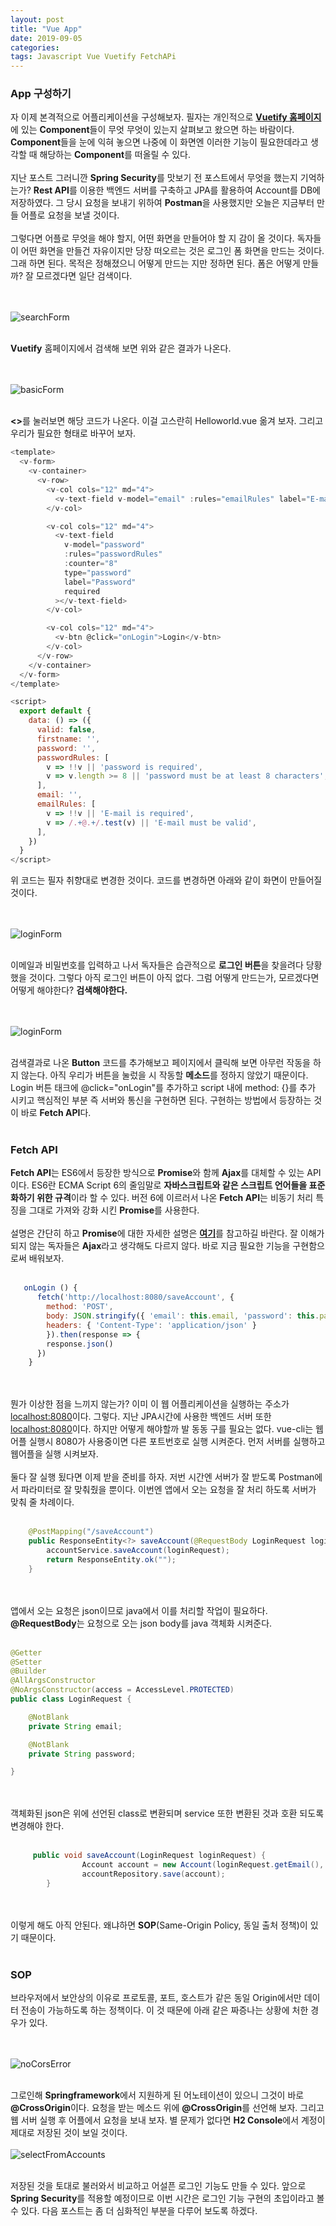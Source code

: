```yaml
---
layout: post
title: "Vue App"
date: 2019-09-05
categories:
tags: Javascript Vue Vuetify FetchAPi
---
```

<div style="display:none;">
프론트 엔드에 해당하는 웹어플 만들기 
웹어플에서 백서버로 로그인 시도해보기
웹어플 로그인 요청 시, 프론트 엔드와 백엔드로 나뉘었을 때 문제점 기술
</div>
<h3>App 구성하기</h3>
자 이제 본격적으로 어플리케이션을 구성해보자. 필자는 개인적으로 <b><a href="https://vuetifyjs.com/ko/">Vuetify 홈페이지</a></b>에 있는 <b>Component</b>들이 무엇 무엇이 있는지 살펴보고 왔으면 하는 바람이다. <b>Component</b>들을 눈에 익혀 놓으면 나중에 이 화면엔 이러한 기능이 필요한데라고 생각할 때 해당하는 <b>Component</b>를 떠올릴 수 있다. 
<br><br>
지난 포스트 그러니깐 <b>Spring Security</b>를 맛보기 전 포스트에서 무엇을 했는지 기억하는가? <b>Rest API</b>를 이용한 백엔드 서버를 구축하고 JPA를 활용하여 Account를 DB에 저장하였다. 그 당시 요청을 보내기 위하여 <b>Postman</b>을 사용했지만 오늘은 지금부터 만들 어플로 요청을 보낼 것이다. 
<br><br>
그렇다면 어플로 무엇을 해야 할지, 어떤 화면을 만들어야 할 지 감이 올 것이다. 독자들이 어떤 화면을 만들건 자유이지만 당장 떠오르는 것은 로그인 폼 화면을 만드는 것이다. 그래 하면 된다. 목적은 정해졌으니 어떻게 만드는 지만 정하면 된다. 폼은 어떻게 만들까? 잘 모르겠다면 일단 검색이다.

<br><br>
![searchForm](/files/vuetify/searchForm.png)
<br><br>

<b>Vuetify</b> 홈페이지에서 검색해 보면 위와 같은 결과가 나온다.

<br><br>
![basicForm](/files/vuetify/basicForm.png)
<br><br>

<b><></b>를 눌러보면 해당 코드가 나온다. 이걸 고스란히 Helloworld.vue 옮겨 보자. 그리고 우리가 필요한 형태로 바꾸어 보자.

```javascript
<template>
  <v-form>
    <v-container>
      <v-row>
        <v-col cols="12" md="4">
          <v-text-field v-model="email" :rules="emailRules" label="E-mail" required></v-text-field>
        </v-col>

        <v-col cols="12" md="4">
          <v-text-field
            v-model="password"
            :rules="passwordRules"
            :counter="8"
            type="password"
            label="Password"
            required
          ></v-text-field>
        </v-col>

        <v-col cols="12" md="4">
          <v-btn @click="onLogin">Login</v-btn>
        </v-col>
      </v-row>
    </v-container>
  </v-form>
</template>

<script>
  export default {
    data: () => ({
      valid: false,
      firstname: '',
      password: '',
      passwordRules: [
        v => !!v || 'password is required',
        v => v.length >= 8 || 'password must be at least 8 characters',
      ],
      email: '',
      emailRules: [
        v => !!v || 'E-mail is required',
        v => /.+@.+/.test(v) || 'E-mail must be valid',
      ],
    })
  }
</script>
```
위 코드는 필자 취향대로 변경한 것이다. 코드를 변경하면 아래와 같이 화면이 만들어질 것이다. 

<br><br>
![loginForm](/files/vuetify/loginForm.png)
<br><br>

이메일과 비밀번호를 입력하고 나서 독자들은 습관적으로 <b>로그인 버튼</b>을 찾을려다 당황했을 것이다. 그렇다 아직 로그인 버튼이 아직 없다. 그럼 어떻게 만드는가, 모르겠다면 어떻게 해야한다? <b>검색해야한다.</b>

<br><br>
![loginForm](/files/vuetify/button.png)
<br><br>

검색결과로 나온 <b>Button</b> 코드를 추가해보고 페이지에서 클릭해 보면 아무런 작동을 하지 않는다. 아직 우리가 버튼을 눌렀을 시 작동할 <b>메소드</b>를 정하지 않았기 때문이다. Login 버튼 태크에 @click="onLogin"를 추가하고 script 내에 method: {}를 추가 시키고 핵심적인 부분 즉 서버와 통신을 구현하면 된다. 구현하는 방법에서 등장하는 것이 바로 <b>Fetch API</b>다.
<br><br>
<h3>Fetch API</h3>
<b>Fetch API</b>는 ES6에서 등장한 방식으로 <b>Promise</b>와 함께 <b>Ajax</b>를 대체할 수 있는 API이다. ES6란 ECMA Script 6의 줄임말로 <b>자바스크립트와 같은 스크립트 언어들을 표준화하기 위한 규격</b>이라 할 수 있다. 버전 6에 이르러서 나온 <b>Fetch API</b>는 비동기 처리 특징을 그대로 가져와 강화 시킨 <b>Promise</b>를 사용한다. 
<br><br>
설명은 간단히 하고 <b>Promise</b>에 대한 자세한 설명은 <b><a href="https://joshua1988.github.io/web-development/javascript/promise-for-beginners/">여기</a></b>를 참고하길 바란다. 잘 이해가 되지 않는 독자들은 <b>Ajax</b>라고 생각해도 다르지 않다. 바로 지금 필요한 기능을 구현함으로써 배워보자.
<br><br>

```javascript
   onLogin () {
      fetch('http://localhost:8080/saveAccount', {
        method: 'POST',
        body: JSON.stringify({ 'email': this.email, 'password': this.password }), // data can be `string` or {object}!
        headers: { 'Content-Type': 'application/json' }
        }).then(response => {
        response.json()
      })
    }
```
<br><br>
뭔가 이상한 점을 느끼지 않는가? 이미 이 웹 어플리케이션을 실행하는 주소가 <u>localhost:8080</u>이다. 그렇다. 지난 JPA시간에 사용한 백엔드 서버 또한 <u>localhost:8080</u>이다. 하지만 어떻게 해야할까 발 동동 구를 필요는 없다. vue-cli는 웹어플 실행시 8080가 사용중이면 다른 포트번호로 실행 시켜준다. 먼저 서버를 실행하고 웹어플을 실행 시켜보자.
<br><br>
 둘다 잘 실행 됬다면 이제 받을 준비를 하자. 저번 시간엔 서버가 잘 받도록 Postman에서 파라미터로 잘 맞춰줬을 뿐이다. 이번엔 앱에서 오는 요청을 잘 처리 하도록 서버가 맞춰 줄 차례이다.
<br><br>
```java
    @PostMapping("/saveAccount")
    public ResponseEntity<?> saveAccount(@RequestBody LoginRequest loginRequest) {
        accountService.saveAccount(loginRequest);
        return ResponseEntity.ok("");
    }
```
<br><br>
 앱에서 오는 요청은 json이므로 java에서 이를 처리할 작업이 필요하다. <b>@RequestBody</b>는 요청으로 오는 json body를 java 객체화 시켜준다. 
<br><br>
```java
@Getter
@Setter
@Builder
@AllArgsConstructor
@NoArgsConstructor(access = AccessLevel.PROTECTED)
public class LoginRequest {

    @NotBlank
    private String email;

    @NotBlank
    private String password;

}
```
<br><br>
객체화된 json은 위에 선언된 class로 변환되며 service 또한 변환된 것과 호환 되도록 변경해야 한다.
<br><br>
```java
     public void saveAccount(LoginRequest loginRequest) {
                Account account = new Account(loginRequest.getEmail(), loginRequest.getPassword());
                accountRepository.save(account);
        }
```
<br><br>
이렇게 해도 아직 안된다. 왜냐하면 <b>SOP</b>(Same-Origin Policy, 동일 출처 정책)이 있기 때문이다.
<br><br>
<h3>SOP</h3>
브라우저에서 보안상의 이유로 프로토콜, 포트, 호스트가 같은 동일 Origin에서만 데이터 전송이 가능하도록 하는 정책이다. 이 것 때문에 아래 같은 짜증나는 상황에 처한 경우가 있다.

<br><br>
![noCorsError](/files/vuetify/noCorsError.png)
<br><br>

그로인해 <b>Springframework</b>에서 지원하게 된 어노테이션이 있으니 그것이 바로 <b>@CrossOrigin</b>이다. 요청을 받는 메소드 위에 <b>@CrossOrigin</b>를 선언해 보자. 그리고 웹 서버 실행 후 어플에서 요청을 보내 보자. 별 문제가 없다면 <b>H2 Console</b>에서 계정이 제대로 저장된 것이 보일 것이다. 
<br><br>
![selectFromAccounts](/files/vuetify/selectFromAccounts.png)
<br><br>

저장된 것을 토대로 불러와서 비교하고 어설픈 로그인 기능도 만들 수 있다. 앞으로 <b>Spring Security</b>를 적용할 예정이므로 이번 시간은 로그인 기능 구현의 초입이라고 볼 수 있다. 다음 포스트는 좀 더 심화적인 부분을 다루어 보도록 하겠다.
<div style="display:none;">
</div>